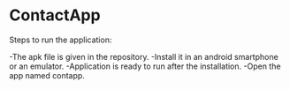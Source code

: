 # ContactApp


Steps to run the application:

-The apk file is given in the repository.
-Install it in an android smartphone or an emulator.
-Application is ready to run after the installation.
-Open the app named contapp.
